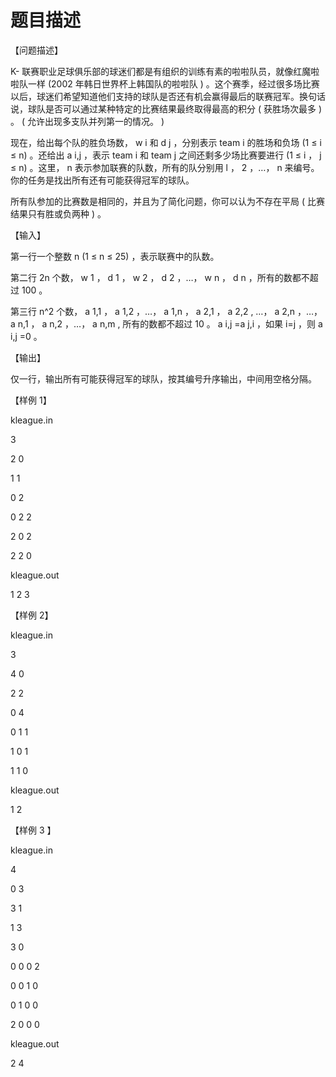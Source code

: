 # 题目描述


<p class="MsoNormal">
【问题描述】
</p>
<p>
K- 联赛职业足球俱乐部的球迷们都是有组织的训练有素的啦啦队员，就像红魔啦啦队一样 (2002 年韩日世界杯上韩国队的啦啦队 ) 。这个赛季，经过很多场比赛以后，球迷们希望知道他们支持的球队是否还有机会赢得最后的联赛冠军。换句话说，球队是否可以通过某种特定的比赛结果最终取得最高的积分 ( 获胜场次最多 ) 。 ( 允许出现多支队并列第一的情况。 )
</p>
<p>
现在，给出每个队的胜负场数， w i 和 d j ，分别表示 team i 的胜场和负场 (1 ≤ i ≤ n) 。还给出 a i,j ，表示 team i 和 team j 之间还剩多少场比赛要进行 (1 ≤ i ， j ≤ n) 。这里， n 表示参加联赛的队数，所有的队分别用 l ， 2 ，…， n 来编号。你的任务是找出所有还有可能获得冠军的球队。
</p>
<p>
所有队参加的比赛数是相同的，并且为了简化问题，你可以认为不存在平局 ( 比赛结果只有胜或负两种 ) 。
</p>
<p>
【输入】
</p>
<p>
第一行一个整数 n (1 ≤ n ≤ 25) ，表示联赛中的队数。
</p>
<p>
第二行 2n 个数， w 1 ， d 1 ， w 2 ， d 2 ，…， w n ， d n ，所有的数都不超过 100 。
</p>
<p>
第三行 n^2 个数， a 1,1 ， a 1,2 ，…， a 1,n ， a 2,1 ， a 2,2 , …， a 2,n ，…， a n,1 ， a n,2 ，…， a n,m , 所有的数都不超过 10 。 a i,j =a j,i ，如果 i=j ，则 a i,j =0 。
</p>
<p>
【输出】
</p>
<p>
仅一行，输出所有可能获得冠军的球队，按其编号升序输出，中间用空格分隔。
</p>
<p>
【样例 1】
</p>
<p>
kleague.in
</p>
<p>
3
</p>
<p>
2 0 
</p>
<p>
1 1 
</p>
<p>
0 2
</p>
<p>
0 2 2 
</p>
<p>
2 0 2 
</p>
<p>
2 2 0
</p>
<p>
kleague.out
</p>
<p>
1 2 3
</p>
<p>
【样例 2】
</p>
<p>
kleague.in
</p>
<p>
3
</p>
<p>
4 0 
</p>
<p>
2 2 
</p>
<p>
0 4
</p>
<p>
0 1 1 
</p>
<p>
1 0 1 
</p>
<p>
1 1 0
</p>
<p>
kleague.out
</p>
<p>
1 2
</p>
<p>
【样例 3 】
</p>
<p>
kleague.in
</p>
<p>
4
</p>
<p>
0 3 
</p>
<p>
3 1 
</p>
<p>
1 3 
</p>
<p>
3 0
</p>
<p>
0 0 0 2 
</p>
<p>
0 0 1 0 
</p>
<p>
0 1 0 0 
</p>
<p>
2 0 0 0
</p>
<p>
kleague.out
</p>
<p>
2 4
</p>
